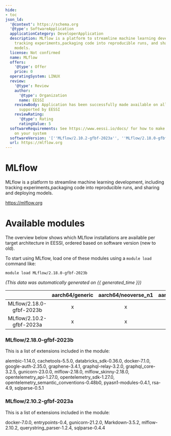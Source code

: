 ```yaml
---
hide:
- toc
json_ld:
  '@context': https://schema.org
  '@type': SoftwareApplication
  applicationCategory: DeveloperApplication
  description: MLflow is a platform to streamline machine learning development, including
    tracking experiments,packaging code into reproducible runs, and sharing and deploying
    models.
  license: Not confirmed
  name: MLflow
  offers:
    '@type': Offer
    price: 0
  operatingSystem: LINUX
  review:
    '@type': Review
    author:
      '@type': Organization
      name: EESSI
    reviewBody: Application has been successfully made available on all architectures
      supported by EESSI
    reviewRating:
      '@type': Rating
      ratingValue: 5
  softwareRequirements: See https://www.eessi.io/docs/ for how to make EESSI available
    on your system
  softwareVersion: '[''MLflow/2.10.2-gfbf-2023a'', ''MLflow/2.18.0-gfbf-2023b'']'
  url: https://mlflow.org
---
```


MLflow
======


MLflow is a platform to streamline machine learning development, including tracking experiments,packaging code into reproducible runs, and sharing and deploying models.

https://mlflow.org
# Available modules


The overview below shows which MLflow installations are available per target architecture in EESSI, ordered based on software version (new to old).

To start using MLflow, load one of these modules using a `module load` command like:

```shell
module load MLflow/2.18.0-gfbf-2023b
```

*(This data was automatically generated on {{ generated_time }})*

| |aarch64/generic|aarch64/neoverse_n1|aarch64/neoverse_v1|aarch64/nvidia/grace|x86_64/generic|x86_64/amd/zen2|x86_64/amd/zen3|x86_64/amd/zen4|x86_64/intel/cascadelake|x86_64/intel/haswell|x86_64/intel/icelake|x86_64/intel/sapphirerapids|x86_64/intel/skylake_avx512|
| :---: | :---: | :---: | :---: | :---: | :---: | :---: | :---: | :---: | :---: | :---: | :---: | :---: | :---: |
|MLflow/2.18.0-gfbf-2023b|x|x|x|x|x|x|x|x|x|x|x|x|x|
|MLflow/2.10.2-gfbf-2023a|x|x|x|x|x|x|x|x|x|x|x|x|x|


### MLflow/2.18.0-gfbf-2023b

This is a list of extensions included in the module:

alembic-1.14.0, cachetools-5.5.0, databricks_sdk-0.36.0, docker-7.1.0, google-auth-2.35.0, graphene-3.4.1, graphql-relay-3.2.0, graphql_core-3.2.5, gunicorn-23.0.0, mlflow-2.18.0, mlflow_skinny-2.18.0, opentelemetry_api-1.27.0, opentelemetry_sdk-1.27.0, opentelemetry_semantic_conventions-0.48b0, pyasn1-modules-0.4.1, rsa-4.9, sqlparse-0.5.1

### MLflow/2.10.2-gfbf-2023a

This is a list of extensions included in the module:

docker-7.0.0, entrypoints-0.4, gunicorn-21.2.0, Markdown-3.5.2, mlflow-2.10.2, querystring_parser-1.2.4, sqlparse-0.4.4